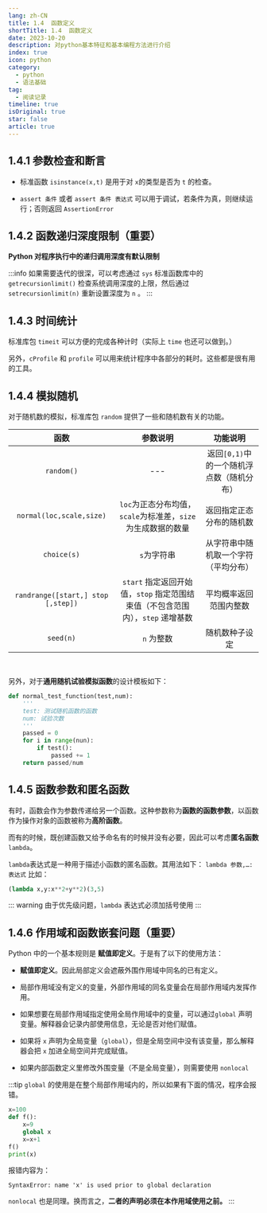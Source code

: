 ```yaml
---
lang: zh-CN
title: 1.4  函数定义
shortTitle: 1.4  函数定义
date: 2023-10-20
description: 对python基本特征和基本编程方法进行介绍
index: true
icon: python
category:
  - python
  - 语法基础
tag:
  - 阅读记录
timeline: true
isOriginal: true
star: false
article: true
---
```


## 1.4.1 参数检查和断言

+ 标准函数 `isinstance(x,t)` 是用于对 `x`的类型是否为 `t` 的检查。

+ `assert 条件` 或者 `assert 条件 表达式` 可以用于调试，若条件为真，则继续运行；否则返回 `AssertionError`

## 1.4.2 函数递归深度限制（重要）

**Python 对程序执行中的递归调用深度有默认限制**

:::info
如果需要迭代的很深，可以考虑通过 `sys` 标准函数库中的 `getrecursionlimit()` 检查系统调用深度的上限，然后通过 `setrecursionlimit(n)` 重新设置深度为 `n` 。
:::

## 1.4.3 时间统计

标准库包 `timeit` 可以方便的完成各种计时（实际上 `time` 也还可以做到。）

另外，`cProfile` 和 `profile` 可以用来统计程序中各部分的耗时。这些都是很有用的工具。

## 1.4.4 模拟随机

对于随机数的模拟，标准库包 `random` 提供了一些和随机数有关的功能。

|函数|参数说明|功能说明|
|:-:|:-:|:-:|
|`random()`|---|返回`[0,1)`中的一个随机浮点数（随机分布）|
|`normal(loc,scale,size)`|`loc`为正态分布均值，`scale`为标准差，`size`为生成数据的数量 |返回指定正态分布的随机数|
|`choice(s)`|`s`为字符串 |从字符串中随机取一个字符（平均分布）|
|`randrange([start,] stop [,step])`|`start` 指定返回开始值，`stop` 指定范围结束值（不包含范围内），`step` 递增基数|平均概率返回范围内整数|
|`seed(n)`|`n` 为整数|随机数种子设定|

<br/>

另外，对于**通用随机试验模拟函数**的设计模板如下：
```python
def normal_test_function(test,num):
    '''
    test: 测试随机函数的函数
    num: 试验次数
    '''
    passed = 0
    for i in range(nun):
        if test():
            passed += 1
    return passed/num
```

## 1.4.5 函数参数和匿名函数

有时，函数会作为参数传递给另一个函数。这种参数称为**函数的函数参数**，以函数作为操作对象的函数被称为**高阶函数**。

而有的时候，既创建函数又给予命名有的时候并没有必要，因此可以考虑**匿名函数** `lambda`。

`lambda`表达式是一种用于描述小函数的匿名函数。其用法如下：
`lambda 参数,…: 表达式`
比如：
```python
(lambda x,y:x**2+y**2)(3,5)
```
::: warning
由于优先级问题，`lambda` 表达式必须加括号使用
:::

## 1.4.6 作用域和函数嵌套问题（重要）

Python 中的一个基本规则是 **赋值即定义**。于是有了以下的使用方法：

+ **赋值即定义**。因此局部定义会遮蔽外围作用域中同名的已有定义。

+ 局部作用域没有定义的变量，外部作用域的同名变量会在局部作用域内发挥作用。

+ 如果想要在局部作用域指定使用全局作用域中的变量，可以通过`global` 声明变量。解释器会记录内部使用信息，无论是否对他们赋值。

+ 如果将 `x` 声明为全局变量（`global`），但是全局空间中没有该变量，那么解释器会把 `x` 加进全局空间并完成赋值。

+ 如果内部函数定义里修改外围变量（不是全局变量），则需要使用 `nonlocal`


:::tip
`global` 的使用是在整个局部作用域内的，所以如果有下面的情况，程序会报错。
```python
x=100
def f():
    x=9
    global x
    x=x+1
f()
print(x)
```
报错内容为：
```shell
SyntaxError: name 'x' is used prior to global declaration
```

`nonlocal` 也是同理。换而言之，**二者的声明必须在本作用域使用之前。**
:::

